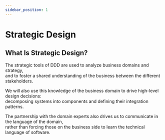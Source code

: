 ```yaml
---
sidebar_position: 1
---
```


# Strategic Design

## What Is Strategic Design?

The strategic tools of DDD are used to analyze business domains and strategy,  
and to foster a shared understanding of the business between the different stakeholders.

We will also use this knowledge of the business domain to drive high-level design decisions:  
decomposing systems into components and defining their integration patterns.

The partnership with the domain experts also drives us to communicate in the language of the domain,  
rather than forcing those on the business side to learn the technical language of software.
